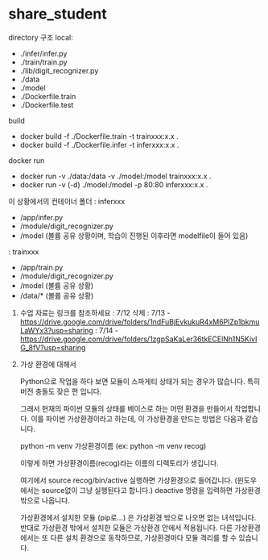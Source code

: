 # share_student

directory 구조
local:
* ./infer/infer.py
* ./train/train.py
* ./lib/digit_recognizer.py
* ./data
* ./model
* ./Dockerfile.train
* ./Dockerfile.test

build
* docker build -f ./Dockerfile.train -t trainxxx:x.x .
* docker build -f ./Dockerfile.infer -t inferxxx:x.x .

docker run
* docker run -v ./data:/data -v ./model:/model trainxxx:x.x .
* docker run -v (-d) ./model:/model -p 80:80 inferxxx:x.x .

이 상황에서의 컨테이너 폴더
: inferxxx
* /app/infer.py
* /module/digit_recognizer.py
* /model
(볼륨 공유 상황이며, 학습이 진행된 이후라면 modelfile이 들어 있음)

: trainxxx
* /app/train.py
* /module/digit_recognizer.py
* /model                     (볼륨 공유 상황)
* /data/*                     (볼륨 공유 상황)


1. 수업 자료는 링크를 참조하세요
: 7/12 삭제
: 7/13 - https://drive.google.com/drive/folders/1ndFuBjEvkukuR4xM6PlZp1bkmuLaWYx3?usp=sharing
: 7/14 - https://drive.google.com/drive/folders/1zgpSaKaLer36tkECElNh1N5KivIG_8fV?usp=sharing

2. 가상 환경에 대해서


   Python으로 작업을 하다 보면 모듈이 스파게티 상태가 되는 경우가 많습니다.
   특히 버전 충돌도 잦은 편 입니다.

   그래서 현재의 파이썬 모듈의 상태를 베이스로 하는 어떤 환경을 만들어서 작업합니다.
   이를 파이썬 가상환경이라고 하는데, 이 가상환경을 만드는 방법은 다음과 같습니다.

   python -m venv 가상환경이름 (ex: python -m venv recog)

   이렇게 하면 가상환경이름(recog)라는 이름의 디렉토리가 생깁니다.

   여기에서 source recog/bin/active 실행하면 가상환경으로 들어갑니다.
   (윈도우에서는 source없이 그냥 실행된다고 합니다.)
   deactive 명령을 입력하면 가상환경 밖으로 나옵니다.

   가상환경에서 설치한 모듈 (pip로...) 은 가상환경 밖으로 나오면 없는 녀석입니다.
   반대로 가상환경 밖에서 설치한 모듈은 가상환경 안에서 적용됩니다.
   다른 가상환경에서는 또 다른 설치 환경으로 동작하므로, 가상환경마다 모듈 격리를 할 수 있습니다.


